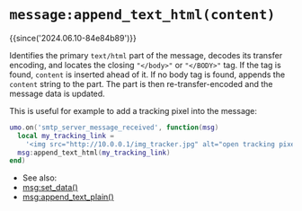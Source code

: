 # `message:append_text_html(content)`

{{since('2024.06.10-84e84b89')}}

Identifies the primary `text/html` part of the message, decodes its transfer
encoding, and locates the closing `"</body>"` or `"</BODY>"` tag. If the tag
is found, `content` is inserted ahead of it. If no body tag is found, appends the
`content` string to the part. The part is then re-transfer-encoded and the
message data is updated.

This is useful for example to add a tracking pixel into the message:

```lua
umo.on('smtp_server_message_received', function(msg)
  local my_tracking_link =
    '<img src="http://10.0.0.1/img_tracker.jpg" alt="open tracking pixel">'
  msg:append_text_html(my_tracking_link)
end)
```

* See also:
* [msg:set_data()](set_data.md)
* [msg:append_text_plain()](append_text_plain.md)


